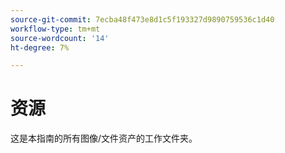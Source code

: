 ```yaml
---
source-git-commit: 7ecba48f473e8d1c5f193327d9890759536c1d40
workflow-type: tm+mt
source-wordcount: '14'
ht-degree: 7%

---
```

# 资源

这是本指南的所有图像/文件资产的工作文件夹。
